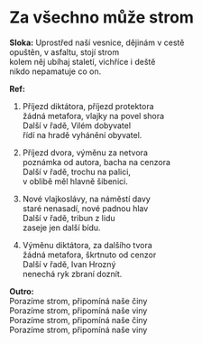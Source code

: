 # Za všechno může strom

**Sloka:**
Uprostřed naší vesnice, dějinám v cestě  
opuštěn, v asfaltu, stojí strom  
kolem něj ubíhaj staletí, vichříce i deště  
nikdo nepamatuje co on.  

**Ref:**  
1. Příjezd diktátora, příjezd protektora  
žádná metafora, vlajky na povel shora  
Další v řadě, Vilém dobyvatel  
řídí na hradě vyhánění obyvatel.  

2. Příjezd dvora, výměnu za netvora  
poznámka od autora, bacha na cenzora  
Další v řadě, trochu na palici,  
v oblibě měl hlavně šibenici.  

3. Nové vlajkoslávy, na náměstí davy  
staré nenasadí, nové padnou hlav  
Další v řadě, tribun z lidu  
zaseje jen další bídu.  

4. Výměnu diktátora, za dalšího tvora  
žádná metafora, škrtnuto od cenzor  
Další v řadě, Ivan Hrozný  
nenechá ryk zbraní doznít.  

**Outro:**  
Porazíme strom, připomíná naše činy  
Porazíme strom, připomíná naše viny  
Porazíme strom, připomíná naše činy  
Porazíme strom, připomíná naše viny